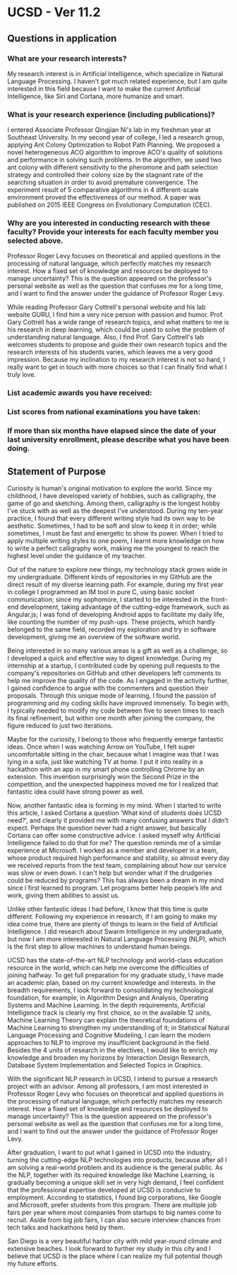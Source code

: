 # UCSD - Ver 11.2

## Questions in application

### What are your research interests?

My research interest is in Artificial Intelligence, which specialize in Natural Language Processing. I haven't got much related experience, but I am quite interested in this field because I want to make the current Artificial Intelligence, like Siri and Cortana, more humanize and smart.

### What is your research experience \(including publications\)?

I entered Associate Professor Qingjian Ni's lab in my freshman year at Southeast University. In my second year of college, I led a research group, applying Ant Colony Optimization to Robot Path Planning. We proposed a novel heterogeneous ACO algorithm to improve ACO's quality of solutions and performance in solving such problems. In the algorithm, we used two ant colony with different sensitivity to the pheromone and path selection strategy and controlled their colony size by the stagnant rate of the searching situation in order to avoid premature convergence. The experiment result of 5 comparative algorithms in 4 different-scale environment proved the effectiveness of our method. A paper was published on 2015 IEEE Congress on Evolutionary Computation \(CEC\).

### Why are you interested in conducting research with these faculty? Provide your interests for each faculty member you selected above.

Professor Roger Levy focuses on theoretical and applied questions in the processing of natural language, which perfectly matches my research interest. How a fixed set of knowledge and resources be deployed to manage uncertainty? This is the question appeared on the professor's personal website as well as the question that confuses me for a long time, and I want to find the answer under the guidance of Professor Roger Levy.

While reading Professor Gary Cottrell's personal website and his lab website GURU, I find him a very nice person with passion and humor. Prof. Gary Cottrell has a wide range of research topics, and what matters to me is his research in deep learning, which could be used to solve the problem of understanding natural language. Also, I find Prof. Gary Cottrell's lab welcomes students to propose and guide their own research topics and the research interests of his students varies, which leaves me a very good impression. Because my inclination to my research interest is not so hard, I really want to get in touch with more choices so that I can finally find what I truly love.

### List academic awards you have received:

### List scores from national examinations you have taken:

### If more than six months have elapsed since the date of your last university enrollment, please describe what you have been doing.

## Statement of Purpose

Curiosity is human's original motivation to explore the world. Since my childhood, I have developed variety of hobbies, such as calligraphy, the game of go and sketching. Among them, calligraphy is the longest hobby I've stuck with as well as the deepest I've understood. During my ten-year practice, I found that every different writing style had its own way to be aesthetic. Sometimes, I had to be soft and slow to keep it in order; while sometimes, I must be fast and energetic to show its power. When I tried to apply multiple writing styles to one poem, I learnt more knowledge on how to write a perfect calligraphy work, making me the youngest to reach the highest level under the guidance of my teacher.

Out of the nature to explore new things, my technology stack grows wide in my undergraduate. Different kinds of repositories in my GitHub are the direct result of my diverse learning path. For example, during my first year in college I programmed an IM tool in pure C, using basic socket communication; since my sophomore, I started to be interested in the front-end development, taking advantage of the cutting-edge framework, such as Angular.js; I was fond of developing Android apps to facilitate my daily life, like counting the number of my push-ups. These projects, which hardly belonged to the same field, recorded my exploration and try in software development, giving me an overview of the software world.

Being interested in so many various areas is a gift as well as a challenge, so I developed a quick and effective way to digest knowledge. During my internship at a startup, I contributed code by opening pull requests to the company's repositories on GitHub and other developers left comments to help me improve the quality of the code. As I engaged in the activity further, I gained confidence to argue with the commenters and question their proposals. Through this unique mode of learning, I found the passion of programming and my coding skills have improved immensely. To begin with, I typically needed to modify my code between five to seven times to reach its final refinement, but within one month after joining the company, the figure reduced to just two iterations.

Maybe for the curiosity, I belong to those who frequently emerge fantastic ideas. Once when I was watching Arrow on YouTube, I felt super uncomfortable sitting in the chair, because what I imagine was that I was lying in a sofa, just like watching TV at home. I put it into reality in a hackathon with an app in my smart phone controlling Chrome by an extension. This invention surprisingly won the Second Prize in the competition, and the unexpected happiness moved me for I realized that fantastic idea could have strong power as well.

Now, another fantastic idea is forming in my mind. When I started to write this article, I asked Cortana a question ‘What kind of students does UCSD need?’, and clearly it provided me with many confusing answers that I didn’t expect. Perhaps the question never had a right answer, but basically Cortana can offer some constructive advice. I asked myself why Artificial Intelligence failed to do that for me? The question reminds me of a similar experience at Microsoft. I worked as a member and developer in a team, whose product required high performance and stability, so almost every day we received reports from the test team, complaining about how our service was slow or even down. I can't help but wonder what if the drudgeries could be reduced by programs? This has always been a dream in my mind since I first learned to program. Let programs better help people’s life and work, giving them abilities to assist us.

Unlike other fantastic ideas I had before, I know that this time is quite different. Following my experience in research, if I am going to make my idea come true, there are plenty of things to learn in the field of Artificial Intelligence. I did research about Swarm Intelligence in my undergraduate, but now I am more interested in Natural Language Processing \(NLP\), which is the first step to allow machines to understand human beings.

UCSD has the state-of-the-art NLP technology and world-class education resource in the world, which can help me overcome the difficulties of joining halfway. To get full preparation for my graduate study, I have made an academic plan, based on my current knowledge and interests. In the breadth requirements, I look forward to consolidating my technological foundation, for example, in Algorithm Design and Analysis, Operating Systems and Machine Learning. In the depth requirements, Artificial Intelligence track is clearly my first choice, so in the available 12 units, Machine Learning Theory can explain the theoretical foundations of Machine Learning to strengthen my understanding of it; in Statistical Natural Language Processing and Cognitive Modeling, I can learn the modern approaches to NLP to improve my insufficient background in the field. Besides the 4 units of research in the electives, I would like to enrich my knowledge and broaden my horizons by Interaction Design Research, Database System Implementation and Selected Topics in Graphics.

With the significant NLP research in UCSD, I intend to pursue a research project with an advisor. Among all professors, I am most interested in Professor Roger Levy who focuses on theoretical and applied questions in the processing of natural language, which perfectly matches my research interest. How a fixed set of knowledge and resources be deployed to manage uncertainty? This is the question appeared on the professor's personal website as well as the question that confuses me for a long time, and I want to find out the answer under the guidance of Professor Roger Levy.

After graduation, I want to put what I gained in UCSD into the industry, turning the cutting-edge NLP technologies into products, because after all I am solving a real-world problem and its audience is the general public. As the NLP, together with its required knowledge like Machine Learning, is gradually becoming a unique skill set in very high demand, I feel confident that the professional expertise developed at UCSD is conducive to employment. According to statistics, I found big corporations, like Google and Microsoft, prefer students from this program. There are multiple job fairs per year where most companies from startups to big names come to recruit. Aside from big job fairs, I can also secure interview chances from tech talks and hackathons held by them.

San Diego is a very beautiful harbor city with mild year-round climate and extensive beaches. I look forward to further my study in this city and I believe that UCSD is the place where I can realize my full potential though my future efforts.

